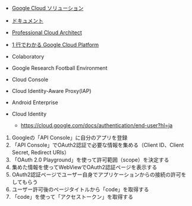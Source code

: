 * [Google Cloud ソリューション](https://cloud.google.com/solutions/?hl=ja)
* [ドキュメント](https://cloud.google.com/docs/?hl=ja)
* [Professional Cloud Architect](https://cloud.google.com/certification/practice-exam/cloud-architect)
* [1 行でわかる Google Cloud Platform](https://cloud.google.com/blog/ja/products/gcp/google-cloud-platform-paperprint?utm_source=feedburner&utm_medium=feed&utm_campaign=Feed:%2BGoogleCloudPlatformJapanBlog%2B(Google%2BCloud%2BPlatform%2BJapan%2BBlog))


* Colaboratory
* Google Research Football Environment

* Cloud Console
* Cloud Identity-Aware Proxy(IAP)


* Android Enterprise
* Cloud Identity
  + https://cloud.google.com/docs/authentication/end-user?hl=ja
1. Googleの「API Console」に自分のアプリを登録
2. 「API Console」でOAuth2認証で必要な情報を集める（Client ID、Client Secret, Redirect URIs）
3. 「OAuth 2.0 Playground」を使って許可範囲（scope）を決定する
4. 集めた情報を使ってWebViewでOAuth2認証ページを表示する
5. OAuth2認証ページでユーザー自身でアプリケーションからの接続の許可をしてもらう
6. ユーザー許可後のページタイトルから「code」を取得する
7. 「code」を使って「アクセストークン」を取得する